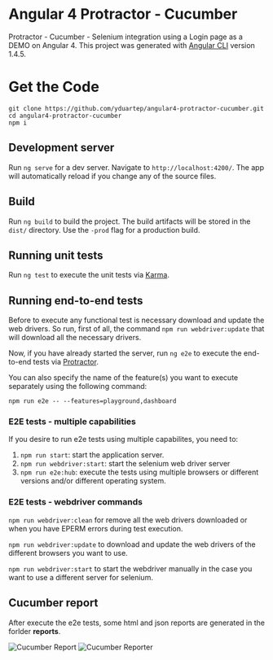 # Angular 4 Protractor - Cucumber

Protractor - Cucumber - Selenium integration using a Login page as a DEMO on Angular 4.
This project was generated with [Angular CLI](https://github.com/angular/angular-cli) version 1.4.5.

# Get the Code
```
git clone https://github.com/yduartep/angular4-protractor-cucumber.git
cd angular4-protractor-cucumber
npm i
```

## Development server

Run `ng serve` for a dev server. Navigate to `http://localhost:4200/`. The app will automatically reload if you change any of the source files.

## Build

Run `ng build` to build the project. The build artifacts will be stored in the `dist/` directory. Use the `-prod` flag for a production build.

## Running unit tests

Run `ng test` to execute the unit tests via [Karma](https://karma-runner.github.io).

## Running end-to-end tests

Before to execute any functional test is necessary download and update the web drivers. 
So run, first of all, the command `npm run webdriver:update` that will download all the necessary drivers.

Now, if you have already started the server, run `ng e2e` to execute the end-to-end tests via [Protractor](http://www.protractortest.org/).

You can also specify the name of the feature(s) you want to execute separately using the following command:

`npm run e2e -- --features=playground,dashboard`

### E2E tests - multiple capabilities

If you desire to run e2e tests using multiple capabilites, you need to:
1. `npm run start`: start the application server.
2. `npm run webdriver:start`: start the selenium web driver server
3. `npm run e2e:hub`: execute the tests using multiple browsers or different versions and/or different operating system.

### E2E tests - webdriver commands

`npm run webdriver:clean` for remove all the web drivers downloaded or when you have EPERM errors during test execution.

`npm run webdriver:update` to download and update the web drivers of the different browsers you want to use.

`npm run webdriver:start` to start the webdriver manually in the case you want to use a different server for selenium.

## Cucumber report
After execute the e2e tests, some html and json reports are generated in the forlder **reports**.

![Cucumber Report](https://github.com/yduartep/angular4-protractor-cucumber/blob/master/docs/cucumber_report.PNG)
![Cucumber Reporter](https://github.com/yduartep/angular4-protractor-cucumber/blob/master/docs/cucumber_reporter.PNG)
